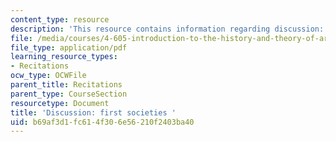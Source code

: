 ```yaml
---
content_type: resource
description: 'This resource contains information regarding discussion: first societies.'
file: /media/courses/4-605-introduction-to-the-history-and-theory-of-architecture-spring-2012/b69af3d1fc614f306e56210f2403ba40_MIT4_605S12_rec01.pdf
file_type: application/pdf
learning_resource_types:
- Recitations
ocw_type: OCWFile
parent_title: Recitations
parent_type: CourseSection
resourcetype: Document
title: 'Discussion: first societies '
uid: b69af3d1-fc61-4f30-6e56-210f2403ba40
---
```

